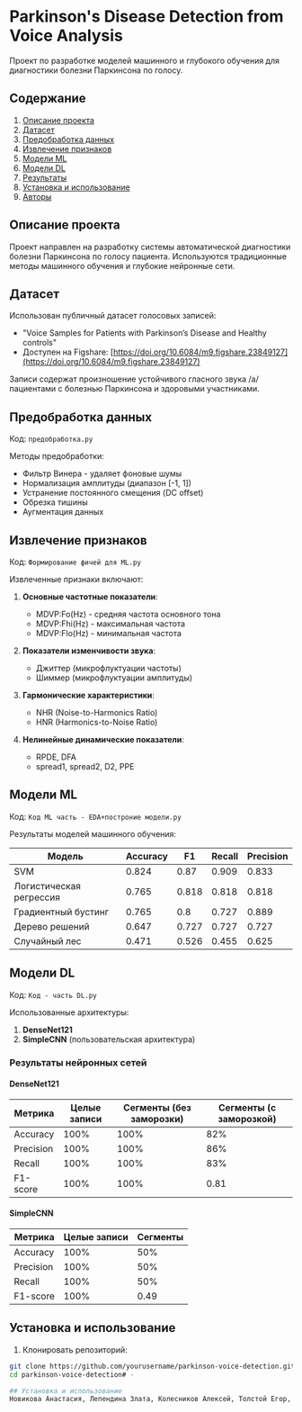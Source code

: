# Parkinson's Disease Detection from Voice Analysis

Проект по разработке моделей машинного и глубокого обучения для диагностики болезни Паркинсона по голосу.

## Содержание
1. [Описание проекта](#описание-проекта)
2. [Датасет](#датасет)
3. [Предобработка данных](#предобработка-данных)
4. [Извлечение признаков](#извлечение-признаков)
5. [Модели ML](#модели-ml)
6. [Модели DL](#модели-dl)
7. [Результаты](#результаты)
8. [Установка и использование](#установка-и-использование)
9. [Авторы](#авторы)

## Описание проекта

Проект направлен на разработку системы автоматической диагностики болезни Паркинсона по голосу пациента. Используются традиционные методы машинного обучения и глубокие нейронные сети.

## Датасет

Использован публичный датасет голосовых записей:
- "Voice Samples for Patients with Parkinson’s Disease and Healthy controls"
- Доступен на Figshare: [https://doi.org/10.6084/m9.figshare.23849127](https://doi.org/10.6084/m9.figshare.23849127)

Записи содержат произношение устойчивого гласного звука /a/ пациентами с болезнью Паркинсона и здоровыми участниками.

## Предобработка данных

Код: `предобработка.py`

Методы предобработки:
- Фильтр Винера - удаляет фоновые шумы
- Нормализация амплитуды (диапазон [-1, 1])
- Устранение постоянного смещения (DC offset)
- Обрезка тишины
- Аугментация данных

## Извлечение признаков

Код: `Формирование фичей для ML.py`

Извлеченные признаки включают:
1. **Основные частотные показатели**:
   - MDVP:Fo(Hz) - средняя частота основного тона
   - MDVP:Fhi(Hz) - максимальная частота
   - MDVP:Flo(Hz) - минимальная частота

2. **Показатели изменчивости звука**:
   - Джиттер (микрофлуктуации частоты)
   - Шиммер (микрофлуктуации амплитуды)

3. **Гармонические характеристики**:
   - NHR (Noise-to-Harmonics Ratio)
   - HNR (Harmonics-to-Noise Ratio)

4. **Нелинейные динамические показатели**:
   - RPDE, DFA
   - spread1, spread2, D2, PPE

## Модели ML

Код: `Код ML часть - EDA+построние модели.py`

Результаты моделей машинного обучения:

| Модель               | Accuracy | F1   | Recall | Precision |
|----------------------|----------|------|--------|-----------|
| SVM                  | 0.824    | 0.87 | 0.909  | 0.833     |
| Логистическая регрессия | 0.765    | 0.818 | 0.818 | 0.818     |
| Градиентный бустинг   | 0.765    | 0.8  | 0.727  | 0.889     |
| Дерево решений       | 0.647    | 0.727 | 0.727 | 0.727     |
| Случайный лес        | 0.471    | 0.526 | 0.455 | 0.625     |

## Модели DL

Код: `Код - часть DL.py`

Использованные архитектуры:
1. **DenseNet121**
2. **SimpleCNN** (пользовательская архитектура)

### Результаты нейронных сетей

#### DenseNet121
| Метрика      | Целые записи | Сегменты (без заморозки) | Сегменты (с заморозкой) |
|--------------|--------------|--------------------------|-------------------------|
| Accuracy     | 100%         | 100%                     | 82%                     |
| Precision    | 100%         | 100%                     | 86%                     |
| Recall       | 100%         | 100%                     | 83%                     |
| F1-score     | 100%         | 100%                     | 0.81                    |

#### SimpleCNN
| Метрика      | Целые записи | Сегменты |
|--------------|--------------|----------|
| Accuracy     | 100%         | 50%      |
| Precision    | 100%         | 50%      |
| Recall       | 100%         | 50%      |
| F1-score     | 100%         | 0.49     |

## Установка и использование

1. Клонировать репозиторий:
```bash
git clone https://github.com/yourusername/parkinson-voice-detection.git
cd parkinson-voice-detection# -

## Установка и использование
Новикова Анастасия, Лепендина Злата, Колесников Алексей, Толстой Егор, Солохов Руслан
